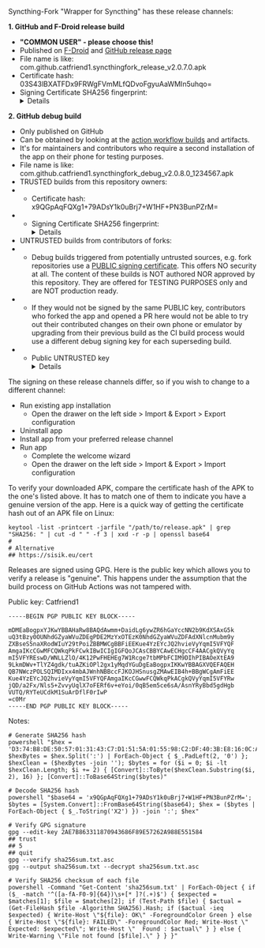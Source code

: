 Syncthing-Fork "Wrapper for Syncthing" has these release channels:

<b>1. GitHub and F-Droid release build</b>

* <b>"COMMON USER" - please choose this!</b>
* Published on [F-Droid](https://f-droid.org/packages/com.github.catfriend1.syncthingfork/) and [GitHub release page](https://github.com/Catfriend1/syncthing-android/releases/latest)
* File name is like: com.github.catfriend1.syncthingfork_release_v2.0.7.0.apk
* Certificate hash: 03S43lBXATFDx9FRWgFVmMLfQDvoFgyuAaWMIn5uhqo=
* Signing Certificate SHA256 fingerprint: <details>D3:74:B8:DE:50:57:01:31:43:C7:D1:51:5A:01:55:98:C2:DF:40:3B:E8:16:0C:AE:01:A5:8C:22:7E:6E:86:AA</details>

<b>2. GitHub debug build</b>

* Only published on GitHub
* Can be obtained by looking at the [action workflow builds](https://github.com/Catfriend1/syncthing-android/actions) and artifacts.
* It's for maintainers and contributors who require a second installation of the app on their phone for testing purposes.
* File name is like: com.github.catfriend1.syncthingfork_debug_v2.0.8.0_1234567.apk
* TRUSTED builds from this repository owners:
* * Certificate hash: x9QGpAqFQXg1+79ADsY1k0uBrj7+W1HF+PN3BunPZrM=
* * Signing Certificate SHA256 fingerprint: <details>C7:D4:06:A4:0A:85:41:78:35:FB:BF:40:0E:C6:35:93:4B:81:AE:3E:FE:5B:51:C5:F8:F3:77:06:E9:CF:66:B3</details>
* UNTRUSTED builds from contributors of forks:
* * Debug builds triggered from potentially untrusted sources, e.g. fork repositories use a [PUBLIC signing certificate](https://github.com/Catfriend1/syncthing-android/blob/main/scripts/debug/debug.keystore.pub). This offers NO security at all. The content of these builds is NOT authored NOR approved by this repository. They are offered for TESTING PURPOSES only and are NOT production ready.
* * If they would not be signed by the same PUBLIC key, contributors who forked the app and opened a PR here would not be able to try out their contributed changes on their own phone or emulator by upgrading from their previous build as the CI build process would use a different debug signing key for each superseding build.
* * Public UNTRUSTED key <details>Certificate hash: 0fTGzY6Ii7fxLbtKzA5t94Zid/ECP5Gj5w/s5xRLOGM=<br>SHA256 fingerprint: D1:F4:C6:CD:8E:88:8B:B7:F1:2D:BB:4A:CC:E:6D:F7:86:62:77:F1:2:3F:91:A3:E7:F:EC:E7:14:4B:38:63</details>


The signing on these release channels differ, so if you wish to change to a different channel:

* Run existing app installation
  * Open the drawer on the left side > Import & Export > Export configuration
* Uninstall app
* Install app from your preferred release channel
* Run app
  * Complete the welcome wizard
  * Open the drawer on the left side > Import & Export > Import configuration

To verify your downloaded APK, compare the certificate hash of the APK to the one's listed above. It has to match one of them to indicate you have a genuine version of the app. Here is a quick way of getting the certificate hash out of an APK file on Linux:

```
keytool -list -printcert -jarfile "/path/to/release.apk" | grep "SHA256: " | cut -d " " -f 3 | xxd -r -p | openssl base64
#
# Alternative
## https://sisik.eu/cert
```

Releases are signed using GPG. Here is the public key which allows you to verify a release is "genuine". This happens under the assumption that the build process on GitHub Actions was not tampered with.

Public key: Catfriend1
```
-----BEGIN PGP PUBLIC KEY BLOCK-----

mDMEaBogpxYJKwYBBAHaRw8BAQdAwmm+DaidLg6ywZR6hGaYccNN2b9KdXSAxG5k
uQ3tBzy0OUNhdGZyaWVuZDEgPDE2MzYxOTEzK0NhdGZyaWVuZDFAdXNlcnMubm9y
ZXBseS5naXRodWIuY29tPoiZBBMWCgBBFiEEKue4YzEYcJQ2hvieVyYqmI5VFYQF
AmgaIKcCGwMFCQWkqPkFCwkIBwICIgIGFQoJCAsCBBYCAwECHgcCF4AACgkQVyYq
mI5VFYREswD/WNLLZlO/4K12PwFHEHEg7W1Rcge7tbMPbFCIM9DIhPIBAOeXtEA9
9LkmDWv+TlYZ4gdk/tuAZKiOPl2gx1yMqdYGuDgEaBogpxIKKwYBBAGXVQEFAQEH
QB7NWczPOLSQIMDIxx4mbAJWnhNBBccFJKOJHSnusgZMAwEIB4h+BBgWCgAmFiEE
Kue4YzEYcJQ2hvieVyYqmI5VFYQFAmgaIKcCGwwFCQWkqPkACgkQVyYqmI5VFYRw
jQD/a2Fx/Nls5+ZvvyUqlX7oFERf6v+eYoi/0qB5em5ce6sA/AsnYRyBbd5gdHgb
VUTQ/RYTeUCdkM1SuArDflF0rIwP
=c0Mr
-----END PGP PUBLIC KEY BLOCK-----
```

Notes:

```
# Generate SHA256 hash
powershell "$hex = 'D3:74:B8:DE:50:57:01:31:43:C7:D1:51:5A:01:55:98:C2:DF:40:3B:E8:16:0C:AE:01:A5:8C:22:7E:6E:86:AA'; $hexBytes = $hex.Split(':') | ForEach-Object { $_.PadLeft(2, '0') }; $hexClean = ($hexBytes -join ''); $bytes = for ($i = 0; $i -lt $hexClean.Length; $i += 2) { [Convert]::ToByte($hexClean.Substring($i, 2), 16) }; [Convert]::ToBase64String($bytes)"

# Decode SHA256 hash
powershell "$base64 = 'x9QGpAqFQXg1+79ADsY1k0uBrj7+W1HF+PN3BunPZrM='; $bytes = [System.Convert]::FromBase64String($base64); $hex = ($bytes | ForEach-Object { $_.ToString('X2') }) -join ':'; $hex"

# Verify GPG signature
gpg --edit-key 2AE7B863311870943686F89E57262A988E551584
## trust
## 5
## quit
gpg --verify sha256sum.txt.asc
gpg --output sha256sum.txt --decrypt sha256sum.txt.asc

# Verify SHA256 checksum of each file
powershell -Command "Get-Content 'sha256sum.txt' | ForEach-Object { if ($_ -match '^([a-fA-F0-9]{64})\s+[* ]?(.+)$') { $expected = $matches[1]; $file = $matches[2]; if (Test-Path $file) { $actual = (Get-FileHash $file -Algorithm SHA256).Hash; if ($actual -ieq $expected) { Write-Host \"${file}: OK\" -ForegroundColor Green } else { Write-Host \"${file}: FAILED\" -ForegroundColor Red; Write-Host \"  Expected: $expected\"; Write-Host \"  Found : $actual\" } } else { Write-Warning \"File not found [$file].\" } } }"
```
